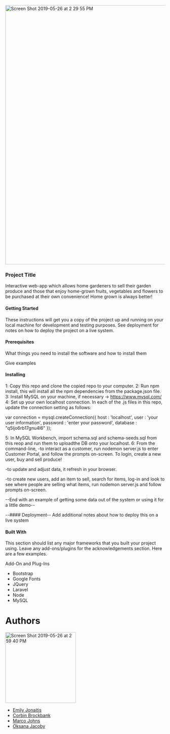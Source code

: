 <img width="818" alt="Screen Shot 2019-05-26 at 2 29 55 PM" src="https://user-images.githubusercontent.com/43624894/58386840-e1315380-7fc2-11e9-9992-98b8c075d29d.png">

###  Project Title
  Interactive web-app which allows home gardeners to sell their garden produce and those that enjoy home-grown fruits, vegetables and flowers to be purchased at their own convenience! Home grown is always better!

#### Getting Started
These instructions will get you a copy of the project up and running on your local machine for development and testing purposes. See deployment for notes on how to deploy the project on a live system.

#### Prerequisites
What things you need to install the software and how to install them

Give examples

#### Installing
1: Copy this repo and clone the copied repo to your computer.
2: Run npm install, this will install all the npm dependencies from the package.json file.
3: Install MySQL on your machine, if necessary -> https://www.mysql.com/
4: Set up your own localhost connection. In each of the .js files in this repo, update the connection setting as follows:

var connection = mysql.createConnection({
host     : 'localhost',
user     : 'your user information',
password : 'enter your password',
database : "q5ljo6rb17gnu4l6"
});

5: In MySQL Workbench, import schema.sql and schema-seeds.sql from this reop and run them to uploadthe DB onto
your localhost.
6: From the command-line,
  -to interact as a customer, run nodemon server.js to enter Customer Portal, and follow the prompts on-screen. To login, create a new user, buy and sell produce!
  
  -to update and adjust data, it refresh in your browser. 
  
  -to create new users, add an item to sell, search for items, log-in and look to see where people are selling what items, 
  run nodemon server.js and follow prompts on-screen.




--End with an example of getting some data out of the system or using it for a little demo--

--#### Deployment--
Add additional notes about how to deploy this on a live system

#### Built With
This section should list any major frameworks that you built your project using. Leave any add-ons/plugins for the acknowledgements section. Here are a few examples.

Add-On and Plug-Ins
- Bootstrap
- Google Fonts
- JQuery
- Laravel
- Node
- MySQL


# Authors
<img width="223" alt="Screen Shot 2019-05-26 at 2 59 40 PM" src="https://user-images.githubusercontent.com/43624894/58387102-f90ad680-7fc6-11e9-9197-0f192da513dd.png">

 - [Emily Jonaitis](https://github.com/emilyfjonaitis)
 - [Corbin Brockbank](https://github.com/Corbin520)
 - [Marco Johns](https://github.com/MarcoJohns)
 - [Oksana Jacoby](https://github.com/OKOJ)

